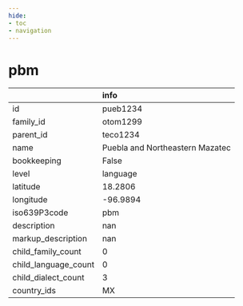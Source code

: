 ```yaml
---
hide:
- toc
- navigation
---
```

# pbm
|                      | info                            |
|:---------------------|:--------------------------------|
| id                   | pueb1234                        |
| family_id            | otom1299                        |
| parent_id            | teco1234                        |
| name                 | Puebla and Northeastern Mazatec |
| bookkeeping          | False                           |
| level                | language                        |
| latitude             | 18.2806                         |
| longitude            | -96.9894                        |
| iso639P3code         | pbm                             |
| description          | nan                             |
| markup_description   | nan                             |
| child_family_count   | 0                               |
| child_language_count | 0                               |
| child_dialect_count  | 3                               |
| country_ids          | MX                              |